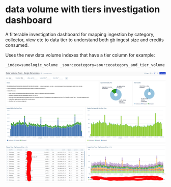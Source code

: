 # data volume with tiers investigation dashboard

A filterable investigation dashboard for mapping ingestion by category, collector, view etc to data tier to understand both gb ingest size and credits consumed.

Uses the new data volume indexes that have a tier column for example:
```
_index=sumologic_volume _sourcecategory=sourcecategory_and_tier_volume
```

![./dash1.png](./dash1.png )
![./dash2.png](./dash2.png )
